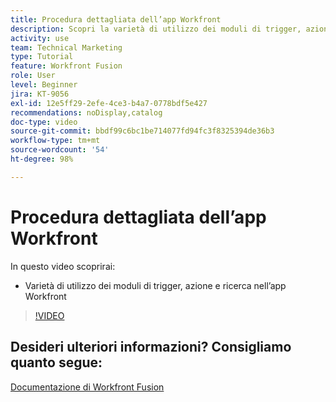 ```yaml
---
title: Procedura dettagliata dell’app Workfront
description: Scopri la varietà di utilizzo dei moduli di trigger, azione e ricerca nell’app Workfront in  [!DNL Adobe Workfront Fusion].
activity: use
team: Technical Marketing
type: Tutorial
feature: Workfront Fusion
role: User
level: Beginner
jira: KT-9056
exl-id: 12e5ff29-2efe-4ce3-b4a7-0778bdf5e427
recommendations: noDisplay,catalog
doc-type: video
source-git-commit: bbdf99c6bc1be714077fd94fc3f8325394de36b3
workflow-type: tm+mt
source-wordcount: '54'
ht-degree: 98%

---
```


# Procedura dettagliata dell’app Workfront

In questo video scoprirai:

* Varietà di utilizzo dei moduli di trigger, azione e ricerca nell’app Workfront

>[!VIDEO](https://video.tv.adobe.com/v/3417976/?quality=12&learn=on&enablevpops=1&captions=ita)


## Desideri ulteriori informazioni? Consigliamo quanto segue:

[Documentazione di Workfront Fusion](https://experienceleague.adobe.com/it/docs/workfront-fusion/using/get-started-with-fusion/understand-workfront-fusion/workfront-fusion-overview)
